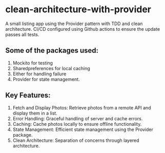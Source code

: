 # clean-architecture-with-provider
A small listing app using the Provider pattern with TDD and clean architecture. 
CI/CD configured using Github actions to ensure the update passes all tests.

## Some of the packages used:
1) Mockito for testing
2) Sharedpreferences for local caching
3) Either for handling failure
4) Provider for state management.

## Key Features:
1) Fetch and Display Photos: Retrieve photos from a remote API and display them in a list.
2) Error Handling: Graceful handling of server and cache errors.
3) Caching: Cache photos locally to ensure offline functionality.
4) State Management: Efficient state management using the Provider package.
5) Clean Architecture: Separation of concerns through layered architecture.
